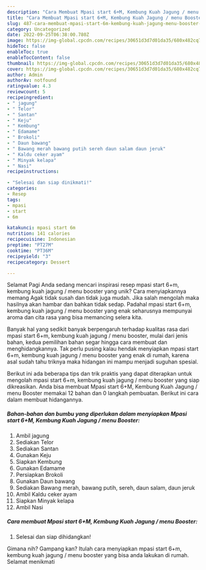 ```yaml
---
description: "Cara Membuat Mpasi start 6+M, Kembung Kuah Jagung / menu Booster yang Lezat, Lezat"
title: "Cara Membuat Mpasi start 6+M, Kembung Kuah Jagung / menu Booster yang Lezat, Lezat"
slug: 487-cara-membuat-mpasi-start-6m-kembung-kuah-jagung-menu-booster-yang-lezat-lezat
category: Uncategorized
date: 2022-09-25T06:38:00.780Z
image: https://img-global.cpcdn.com/recipes/30651d3d7d01da35/680x482cq70/mpasi-start-6m-kembung-kuah-jagung-menu-booster-foto-resep-utama.jpg
hideToc: false
enableToc: true
enableTocContent: false
thumbnail: https://img-global.cpcdn.com/recipes/30651d3d7d01da35/680x482cq70/mpasi-start-6m-kembung-kuah-jagung-menu-booster-foto-resep-utama.jpg
cover: https://img-global.cpcdn.com/recipes/30651d3d7d01da35/680x482cq70/mpasi-start-6m-kembung-kuah-jagung-menu-booster-foto-resep-utama.jpg
author: Admin
authorAv: notfound
ratingvalue: 4.3
reviewcount: 5
recipeingredient:
- " jagung"
- " Telor"
- " Santan"
- " Keju"
- " Kembung"
- " Edamame"
- " Brokoli"
- " Daun bawang"
- " Bawang merah bawang putih sereh daun salam daun jeruk"
- " Kaldu ceker ayam"
- " Minyak kelapa"
- " Nasi"
recipeinstructions:

- "Selesai dan siap dinikmati!"
categories:
- Resep
tags:
- mpasi
- start
- 6m

katakunci: mpasi start 6m 
nutrition: 141 calories
recipecuisine: Indonesian
preptime: "PT27M"
cooktime: "PT36M"
recipeyield: "3"
recipecategory: Dessert

---
```



Selamat Pagi Anda sedang mencari inspirasi resep mpasi start 6+m, kembung kuah jagung / menu booster yang unik? Cara menyiapkannya memang Agak tidak susah dan tidak juga mudah. Jika salah mengolah maka hasilnya akan hambar dan bahkan tidak sedap. Padahal mpasi start 6+m, kembung kuah jagung / menu booster yang enak seharusnya mempunyai aroma dan cita rasa yang bisa memancing selera kita.




Banyak hal yang sedikit banyak berpengaruh terhadap kualitas rasa dari mpasi start 6+m, kembung kuah jagung / menu booster, mulai dari jenis bahan, kedua pemilihan bahan segar hingga cara membuat dan menghidangkannya. Tak perlu pusing kalau hendak menyiapkan mpasi start 6+m, kembung kuah jagung / menu booster yang enak di rumah, karena asal sudah tahu triknya maka hidangan ini mampu menjadi suguhan spesial.


Berikut ini ada beberapa tips dan trik praktis yang dapat diterapkan untuk mengolah mpasi start 6+m, kembung kuah jagung / menu booster yang siap dikreasikan. Anda bisa membuat Mpasi start 6+M, Kembung Kuah Jagung / menu Booster memakai 12 bahan dan 0 langkah pembuatan. Berikut ini cara dalam membuat hidangannya.

<!--inarticleads1-->

##### Bahan-bahan dan bumbu yang diperlukan dalam menyiapkan Mpasi start 6+M, Kembung Kuah Jagung / menu Booster:

1. Ambil  jagung
1. Sediakan  Telor
1. Sediakan  Santan
1. Gunakan  Keju
1. Siapkan  Kembung
1. Gunakan  Edamame
1. Persiapkan  Brokoli
1. Gunakan  Daun bawang
1. Sediakan  Bawang merah, bawang putih, sereh, daun salam, daun jeruk
1. Ambil  Kaldu ceker ayam
1. Siapkan  Minyak kelapa
1. Ambil  Nasi




<!--inarticleads2-->

##### Cara membuat Mpasi start 6+M, Kembung Kuah Jagung / menu Booster:


1. Selesai dan siap dihidangkan!



Gimana nih? Gampang kan? Itulah cara menyiapkan mpasi start 6+m, kembung kuah jagung / menu booster yang bisa anda lakukan di rumah. Selamat menikmati
